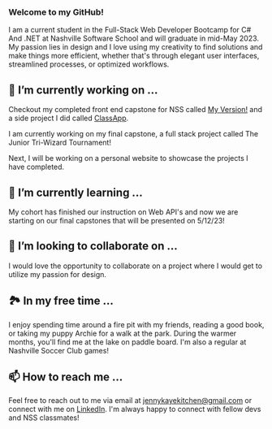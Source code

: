 ### Welcome to my GitHub!
I am a current student in the Full-Stack Web Developer Bootcamp for C# And .NET at Nashville Software School and will graduate in mid-May 2023. My passion lies in design and I love using my creativity to find solutions and make things more efficient, whether that's through elegant user interfaces, streamlined processes, or optimized workflows. 

## 🔭 I’m currently working on ...
Checkout my completed front end capstone for NSS called [My Version!](https://github.com/jennykayekitchen/My-Version) and a side project I did called [ClassApp](https://github.com/jennykayekitchen/ClassApp).

I am currently working on my final capstone, a full stack project called The Junior Tri-Wizard Tournament!

Next, I will be working on a personal website to showcase the projects I have completed. 

## 🌱 I’m currently learning ...
My cohort has finished our instruction on Web API's and now we are starting on our final capstones that will be presented on 5/12/23!

## 👯 I’m looking to collaborate on ...
I would love the opportunity to collaborate on a project where I would get to utilize my passion for design.

## 🏞️ In my free time ...
 I enjoy spending time around a fire pit with my friends, reading a good book, or taking my puppy Archie for a walk at the park. During the warmer months, you'll find me at the lake on paddle board. I'm also a regular at Nashville Soccer Club games!
 
## 📫 How to reach me ...
Feel free to reach out to me via email at jennykayekitchen@gmail.com or connect with me on <a href="https://www.linkedin.com/in/jenny-kaye-kitchen/">LinkedIn</a>. I'm always happy to connect with fellow devs and NSS classmates!


<!--
**jennykayekitchen/jennykayekitchen** is a ✨ _special_ ✨ repository because its `README.md` (this file) appears on your GitHub profile.

Here are some ideas to get you started:

- 🔭 I’m currently working on ...
- 🌱 I’m currently learning ...
- 👯 I’m looking to collaborate on ...
- 🤔 I’m looking for help with ...
- 💬 Ask me about ...
- 📫 How to reach me: ...
- 😄 Pronouns: ...
- ⚡ Fun fact: ...
-->
